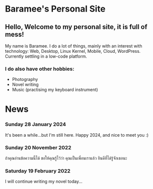 # Baramee's Personal Site

## Hello, Welcome to my personal site, it is full of mess!
My name is Baramee.
I do a lot of things, mainly with an interest with technology: Web, Desktop, Linux Kernel, Mobile, Cloud, WordPress. Currently settling in a low-code platform.

### I do also have other hobbies:
- Photography
- Novel writing
- Music (practising my keyboard instrument)

# News
### Sunday 28 January 2024
It's been a while...but I'm still here. Happy 2024, and nice to meet you :)

### Sunday 20 November 2022
ถ้าคุณอ่านข้อความนี้ได้ ขอให้คุณรู้ไว้ว่า คุณเป็นเพื่อนเราแล้ว ยินดีที่ได้รู้จักเธอนะ

### Saturday 19 February 2022
I will continue writing my novel today...